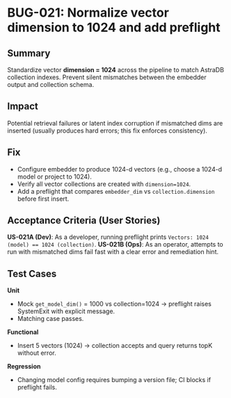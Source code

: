 # BUG-021: Normalize vector dimension to 1024 and add preflight


## Summary
Standardize vector **dimension = 1024** across the pipeline to match AstraDB collection indexes. Prevent silent mismatches between the embedder output and collection schema.

## Impact
Potential retrieval failures or latent index corruption if mismatched dims are inserted (usually produces hard errors; this fix enforces consistency).

## Fix
- Configure embedder to produce 1024-d vectors (e.g., choose a 1024-d model or project to 1024).
- Verify all vector collections are created with `dimension=1024`.
- Add a preflight that compares `embedder_dim` vs `collection.dimension` before first insert.

## Acceptance Criteria (User Stories)
**US-021A (Dev)**: As a developer, running preflight prints `Vectors: 1024 (model) == 1024 (collection)`.
**US-021B (Ops)**: As an operator, attempts to run with mismatched dims fail fast with a clear error and remediation hint.

## Test Cases
**Unit**
- Mock `get_model_dim()` = 1000 vs collection=1024 → preflight raises SystemExit with explicit message.
- Matching case passes.

**Functional**
- Insert 5 vectors (1024) → collection accepts and query returns topK without error.

**Regression**
- Changing model config requires bumping a version file; CI blocks if preflight fails.
